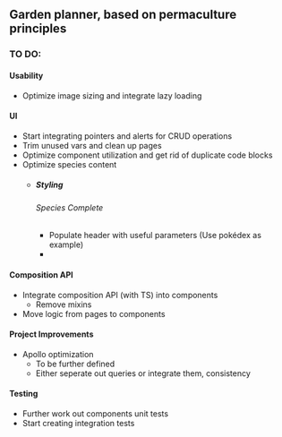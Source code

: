 ## Garden planner, based on permaculture principles ##

### TO DO: ###
#### Usability ####
* Optimize image sizing and integrate lazy loading
#### UI ####
* Start integrating pointers and alerts for CRUD operations
* Trim unused vars and clean up pages
* Optimize component utilization and get rid of duplicate code blocks
* Optimize species content
    *  ##### Styling #####
        ###### Species Complete ######
        * Populate header with useful parameters (Use pokédex as example)
        * 
#### Composition API ####
* Integrate composition API (with TS) into components
    * Remove mixins
* Move logic from pages to components
#### Project Improvements ####
* Apollo optimization
    * To be further defined
    * Either seperate out queries or integrate them, consistency
#### Testing ####
* Further work out components unit tests
* Start creating integration tests
